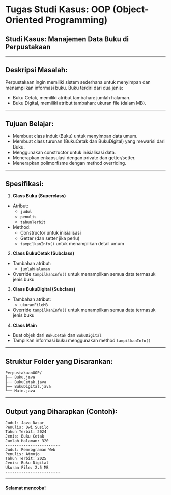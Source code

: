 # Tugas Studi Kasus: OOP (Object-Oriented Programming)
## Studi Kasus: Manajemen Data Buku di Perpustakaan

---

## Deskripsi Masalah:
Perpustakaan ingin memiliki sistem sederhana untuk menyimpan dan menampilkan informasi buku. Buku terdiri dari dua jenis:
- Buku Cetak, memiliki atribut tambahan: jumlah halaman.
- Buku Digital, memiliki atribut tambahan: ukuran file (dalam MB).

---

## Tujuan Belajar:
- Membuat class induk (Buku) untuk menyimpan data umum.
- Membuat class turunan (BukuCetak dan BukuDigital) yang mewarisi dari Buku.
- Menggunakan constructor untuk inisialisasi data.
- Menerapkan enkapsulasi dengan private dan getter/setter.
- Menerapkan polimorfisme dengan method overriding.

---

## Spesifikasi:
1. **Class Buku (Superclass)**
- Atribut:
    - `judul`
    - `penulis`
    - `tahunTerbit`
- Method:
    - Constructor untuk inisialisasi
    - Getter (dan setter jika perlu)
    - `tampilkanInfo()` untuk menampilkan detail umum
2. **Class BukuCetak (Subclass)**
- Tambahan atribut:
    - `jumlahHalaman`
- Override `tampilkanInfo()` untuk menampilkan semua data termasuk jenis buku
3. **Class BukuDigital (Subclass)**
- Tambahan atribut:
    - `ukuranFileMB`
- Override `tampilkanInfo()` untuk menampilkan semua data termasuk jenis buku
4. **Class Main**
- Buat objek dari `BukuCetak` dan `BukuDigital`
- Tampilkan informasi buku menggunakan method `tampilkanInfo()`

---

## Struktur Folder yang Disarankan:
```
PerpustakaanOOP/
├── Buku.java
├── BukuCetak.java
├── BukuDigital.java
└── Main.java

```
---

## Output yang Diharapkan (Contoh):
```
Judul: Java Dasar
Penulis: Dwi Susilo
Tahun Terbit: 2024
Jenis: Buku Cetak
Jumlah Halaman: 320
------------------------
Judul: Pemrograman Web
Penulis: Atmojo
Tahun Terbit: 2025
Jenis: Buku Digital
Ukuran File: 2.5 MB
------------------------

```
---

#### Selamat mencoba!